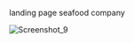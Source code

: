 landing page seafood company

![Screenshot_9](https://user-images.githubusercontent.com/43748738/226097315-61d39af1-a6c9-4e4e-a846-30f5c2750b83.png)
